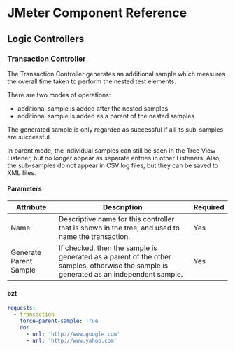 # JMeter Component Reference

## Logic Controllers

### Transaction Controller

The Transaction Controller generates an additional sample which measures the overall time taken to perform the nested test elements.

There are two modes of operations:
* additional sample is added after the nested samples
* additional sample is added as a parent of the nested samples

The generated sample is only regarded as successful if all its sub-samples are successful.

In parent mode, the individual samples can still be seen in the Tree View Listener, but no longer appear as separate entries in other Listeners.
Also, the sub-samples do not appear in CSV log files, but they can be saved to XML files.

#### Parameters

| Attribute | Description | Required |
| --- | --- | --- |
| Name | Descriptive name for this controller that is shown in the tree, and used to name the transaction. | Yes |
| Generate Parent Sample | If checked, then the sample is generated as a parent of the other samples, otherwise the sample is generated as an independent sample. | Yes |

#### bzt

```yaml
requests:
  - transaction
    force-parent-sample: True
    do:
      - url: 'http://www.google.com'
      - url: 'http://www.yahoo.com'
```

